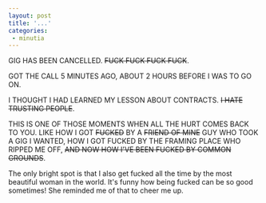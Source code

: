 ```yaml
---
layout: post
title: '...'
categories:
 - minutia
---
```


GIG HAS BEEN CANCELLED. <s>FUCK FUCK FUCK FUCK</s>.

GOT THE CALL 5 MINUTES AGO, ABOUT 2 HOURS BEFORE I WAS TO GO ON.

I THOUGHT I HAD LEARNED MY LESSON ABOUT CONTRACTS. <s>I HATE TRUSTING PEOPLE</s>.

THIS IS ONE OF THOSE MOMENTS WHEN ALL THE HURT COMES BACK TO YOU. LIKE HOW I GOT <s>FUCKED</s> BY A <s>FRIEND OF MINE</s> GUY WHO TOOK A GIG I WANTED, HOW I GOT FUCKED BY THE FRAMING PLACE WHO RIPPED ME OFF, <s>AND NOW HOW I'VE BEEN FUCKED BY COMMON GROUNDS</s>.

The only bright spot is that I also get fucked all the time by the most beautiful woman in the world. It's funny how being fucked can be so good sometimes! She reminded me of that to cheer me up.

